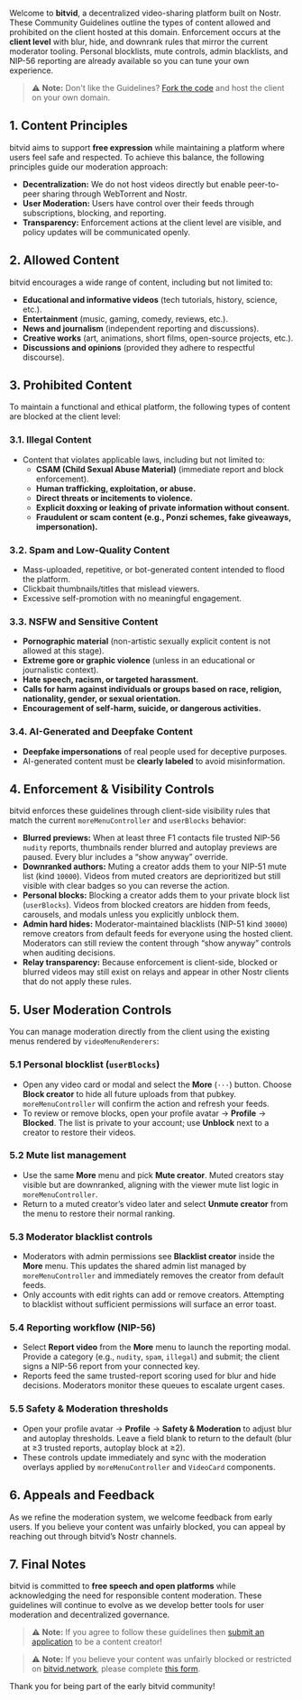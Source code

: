 Welcome to **bitvid**, a decentralized video-sharing platform built on Nostr. These Community Guidelines outline the types of content allowed and prohibited on the client hosted at this domain. Enforcement occurs at the **client level** with blur, hide, and downrank rules that mirror the current moderator tooling. Personal blocklists, mute controls, admin blacklists, and NIP-56 reporting are already available so you can tune your own experience.

> ⚠️ **Note:** Don't like the Guidelines? [Fork the code](https://github.com/PR0M3TH3AN/bitvid) and host the client on your own domain.

## **1. Content Principles**

bitvid aims to support **free expression** while maintaining a platform where users feel safe and respected. To achieve this balance, the following principles guide our moderation approach:

- **Decentralization:** We do not host videos directly but enable peer-to-peer sharing through WebTorrent and Nostr.
- **User Moderation:** Users have control over their feeds through subscriptions, blocking, and reporting.
- **Transparency:** Enforcement actions at the client level are visible, and policy updates will be communicated openly.

## **2. Allowed Content**

bitvid encourages a wide range of content, including but not limited to:

- **Educational and informative videos** (tech tutorials, history, science, etc.).
- **Entertainment** (music, gaming, comedy, reviews, etc.).
- **News and journalism** (independent reporting and discussions).
- **Creative works** (art, animations, short films, open-source projects, etc.).
- **Discussions and opinions** (provided they adhere to respectful discourse).

## **3. Prohibited Content**

To maintain a functional and ethical platform, the following types of content are blocked at the client level:

### **3.1. Illegal Content**

- Content that violates applicable laws, including but not limited to:
  - **CSAM (Child Sexual Abuse Material)** (immediate report and block enforcement).
  - **Human trafficking, exploitation, or abuse.**
  - **Direct threats or incitements to violence.**
  - **Explicit doxxing or leaking of private information without consent.**
  - **Fraudulent or scam content (e.g., Ponzi schemes, fake giveaways, impersonation).**

### **3.2. Spam and Low-Quality Content**

- Mass-uploaded, repetitive, or bot-generated content intended to flood the platform.
- Clickbait thumbnails/titles that mislead viewers.
- Excessive self-promotion with no meaningful engagement.

### **3.3. NSFW and Sensitive Content**

- **Pornographic material** (non-artistic sexually explicit content is not allowed at this stage).
- **Extreme gore or graphic violence** (unless in an educational or journalistic context).
- **Hate speech, racism, or targeted harassment.**
- **Calls for harm against individuals or groups based on race, religion, nationality, gender, or sexual orientation.**
- **Encouragement of self-harm, suicide, or dangerous activities.**

### **3.4. AI-Generated and Deepfake Content**

- **Deepfake impersonations** of real people used for deceptive purposes.
- AI-generated content must be **clearly labeled** to avoid misinformation.

## **4. Enforcement & Visibility Controls**

bitvid enforces these guidelines through client-side visibility rules that match the current `moreMenuController` and `userBlocks` behavior:

- **Blurred previews:** When at least three F1 contacts file trusted NIP-56 `nudity` reports, thumbnails render blurred and autoplay previews are paused. Every blur includes a “show anyway” override.
- **Downranked authors:** Muting a creator adds them to your NIP-51 mute list (kind `10000`). Videos from muted creators are deprioritized but still visible with clear badges so you can reverse the action.
- **Personal blocks:** Blocking a creator adds them to your private block list (`userBlocks`). Videos from blocked creators are hidden from feeds, carousels, and modals unless you explicitly unblock them.
- **Admin hard hides:** Moderator-maintained blacklists (NIP-51 kind `30000`) remove creators from default feeds for everyone using the hosted client. Moderators can still review the content through “show anyway” controls when auditing decisions.
- **Relay transparency:** Because enforcement is client-side, blocked or blurred videos may still exist on relays and appear in other Nostr clients that do not apply these rules.

## **5. User Moderation Controls**

You can manage moderation directly from the client using the existing menus rendered by `videoMenuRenderers`:

### **5.1 Personal blocklist (`userBlocks`)**

- Open any video card or modal and select the **More** (`···`) button. Choose **Block creator** to hide all future uploads from that pubkey. `moreMenuController` will confirm the action and refresh your feeds.
- To review or remove blocks, open your profile avatar → **Profile** → **Blocked**. The list is private to your account; use **Unblock** next to a creator to restore their videos.

### **5.2 Mute list management**

- Use the same **More** menu and pick **Mute creator**. Muted creators stay visible but are downranked, aligning with the viewer mute list logic in `moreMenuController`.
- Return to a muted creator’s video later and select **Unmute creator** from the menu to restore their normal ranking.

### **5.3 Moderator blacklist controls**

- Moderators with admin permissions see **Blacklist creator** inside the **More** menu. This updates the shared admin list managed by `moreMenuController` and immediately removes the creator from default feeds.
- Only accounts with edit rights can add or remove creators. Attempting to blacklist without sufficient permissions will surface an error toast.

### **5.4 Reporting workflow (NIP-56)**

- Select **Report video** from the **More** menu to launch the reporting modal. Provide a category (e.g., `nudity`, `spam`, `illegal`) and submit; the client signs a NIP-56 report from your connected key.
- Reports feed the same trusted-report scoring used for blur and hide decisions. Moderators monitor these queues to escalate urgent cases.

### **5.5 Safety & Moderation thresholds**

- Open your profile avatar → **Profile** → **Safety & Moderation** to adjust blur and autoplay thresholds. Leave a field blank to return to the default (blur at ≥3 trusted reports, autoplay block at ≥2).
- These controls update immediately and sync with the moderation overlays applied by `moreMenuController` and `VideoCard` components.

## **6. Appeals and Feedback**

As we refine the moderation system, we welcome feedback from early users. If you believe your content was unfairly blocked, you can appeal by reaching out through bitvid’s Nostr channels.

## **7. Final Notes**

bitvid is committed to **free speech and open platforms** while acknowledging the need for responsible content moderation. These guidelines will continue to evolve as we develop better tools for user moderation and decentralized governance.

> ⚠️ **Note:** If you agree to follow these guidelines then [submit an application](https://bitvid.network/?modal=application) to be a content creator!

> ⚠️ **Note:** If you believe your content was unfairly blocked or restricted on [bitvid.network](https://bitvid.network/), please complete [this form](https://bitvid.network/?modal=appeals).

Thank you for being part of the early bitvid community!

